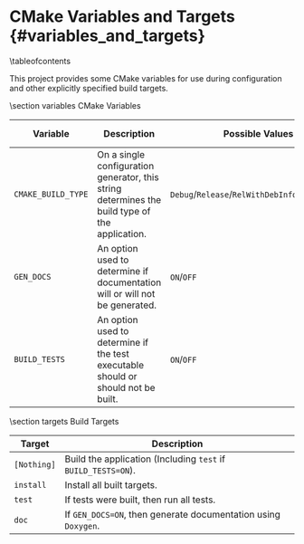 # CMake Variables and Targets {#variables_and_targets}

\tableofcontents

This project provides some CMake variables for use during configuration and other explicitly specified build targets.

\section variables CMake Variables

| Variable           | Description                                                                                    | Possible Values                                 | Default Value |
|--------------------|------------------------------------------------------------------------------------------------|-------------------------------------------------|---------------|
| `CMAKE_BUILD_TYPE` | On a single configuration generator, this string determines the build type of the application. | `Debug`/`Release`/`RelWithDebInfo`/`MinSizeRel` | `Release`     |
| `GEN_DOCS`         | An option used to determine if documentation will or will not be generated.                    | `ON`/`OFF`                                      | `OFF`         |
| `BUILD_TESTS`      | An option used to determine if the test executable should or should not be built.              | `ON`/`OFF`                                      | `OFF`         |

\section targets Build Targets

| Target      | Description                                                    |
|-------------|----------------------------------------------------------------|
| `[Nothing]` | Build the application (Including `test` if `BUILD_TESTS=ON`).  |
| `install`   | Install all built targets.                                     |
| `test`      | If tests were built, then run all tests.                       |
| `doc`       | If `GEN_DOCS=ON`, then generate documentation using `Doxygen`. |
